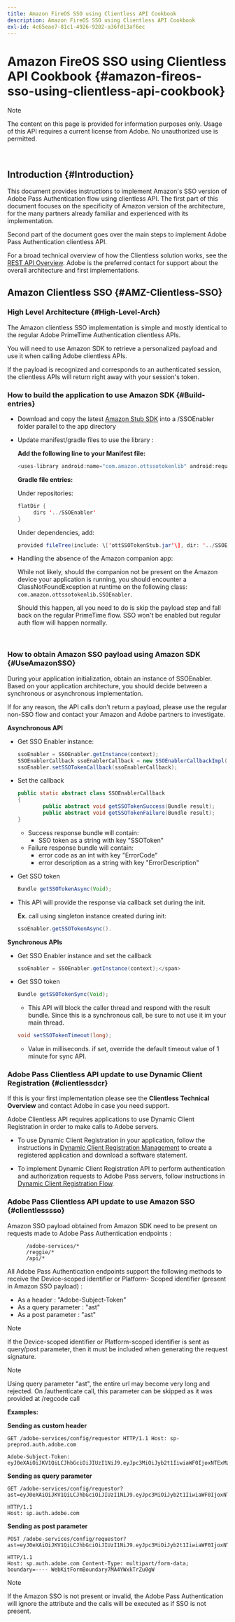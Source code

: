 ```yaml
---
title: Amazon FireOS SSO using Clientless API Cookbook
description: Amazon FireOS SSO using Clientless API Cookbook
exl-id: 4c65eae7-81c1-4926-9202-a36fd13af6ec
---
```

# Amazon FireOS SSO using Clientless API Cookbook {#amazon-fireos-sso-using-clientless-api-cookbook}

>[!NOTE]
>
>The content on this page is provided for information purposes only. Usage of this API requires a current license from Adobe. No unauthorized use is permitted.

</br>

## Introduction {#Introduction}

This document provides instructions to implement Amazon's SSO version of Adobe Pass Authentication flow using clientless API. The first part of this document focuses on the specificity of Amazon version of the architecture, for the many partners already familiar and experienced with its implementation.

Second part of the document goes over the main steps to implement Adobe Pass Authentication clientless API.

For a broad technical overview of how the Clientless solution works, see the [REST API Overview](/help/authentication/rest-api-overview.md). Adobe is the preferred contact for support about the overall architecture and first implementations.

## Amazon Clientless SSO {#AMZ-Clientless-SSO}

### High Level Architecture {#High-Level-Arch}

The Amazon clientless SSO implementation is simple and mostly identical to the regular Adobe PrimeTime Authentication clientless APIs.

You will need to use Amazon SDK to retrieve a personalized payload and use it when calling Adobe clientless APIs.

If the payload is recognized and corresponds to an authenticated session, the clientless APIs will return right away with your session's token.

### How to build the application to use Amazon SDK {#Build-entries}

* Download and copy the latest [Amazon Stub SDK](https://tve.zendesk.com/hc/en-us/article_attachments/360064368131/ottSSOTokenLib_v1.jar) into a /SSOEnabler folder parallel to the app directory
* Update manifest/gradle files to use the library :

    **Add the following line to your Manifest file:**

    ```Java
    <uses-library android:name="com.amazon.ottssotokenlib" android:required="false"/\>
    ```

    **Gradle file entries:**

    Under repositories:

    ```java
    flatDir {
         dirs '../SSOEnabler'
    }
    ```

    Under dependencies, add:
    
    ```Java
    provided fileTree(include: \['ottSSOTokenStub.jar'\], dir: '../SSOEnabler')
    ```


* Handling the absence of the Amazon companion app:

    While not likely, should the companion not be present on the Amazon device your application is running, you should encounter a ClassNotFoundException at runtime on the following class: `com.amazon.ottssotokenlib.SSOEnabler`.

    Should this happen, all you need to do is skip the payload step and fall back on the regular PrimeTime flow. SSO won't be enabled but regular auth flow will happen normally.

</br>

### How to obtain Amazon SSO payload using Amazon SDK {#UseAmazonSSO}

During your application initialization, obtain an instance of SSOEnabler. Based on your application architecture, you should decide between a synchronous or asynchronous implementation.

If for any reason, the API calls don't return a payload, please use the regular non-SSO flow and contact your Amazon and Adobe partners to investigate.

**Asynchronous API**

* Get SSO Enabler instance:

  ```Java
  ssoEnabler = SSOEnabler.getInstance(context);
  SSOEnablerCallback ssoEnablerCallback = new SSOEnablerCallbackImpl();
  ssoEnabler.setSSOTokenCallback(ssoEnablerCallback);
  ```


* Set the callback 

  ```java
  public static abstract class SSOEnablerCallback
  {
          public abstract void getSSOTokenSuccess(Bundle result);
          public abstract void getSSOTokenFailure(Bundle result);
  }
  ```

    * Success response bundle will contain:
        * SSO token as a string with key "SSOToken"
    * Failure response bundle will contain:
        * error code as an int with key "ErrorCode"
        * error description as a string with key "ErrorDescription"


* Get SSO token

  ```JAVA
  Bundle getSSOTokenAsync(Void);
  ```

* This API will provide the response via callback set during the init.

  **Ex**. call using singleton instance created during init:

  ```JAVA
  ssoEnabler.getSSOTokenAsync().
  ```


**Synchronous APIs**

* Get SSO Enabler instance and set the callback

  ```JAVA
  ssoEnabler = SSOEnabler.getInstance(context);</span>
  ```

* Get SSO token

  ```JAVA
  Bundle getSSOTokenSync(Void);
  ```

    * This API will block the caller thread and respond with the result bundle. Since this is a synchronous call, be sure to not use it im your main thread.

  ```JAVA
  void setSSOTokenTimeout(long);
  ```

    * Value in milliseconds. if set, override the default timeout value of 1 minute for sync API.


### Adobe Pass Clientless API update to use Dynamic Client Registration {#clientlessdcr}

If this is your first implementation please see the **Clientless Technical Overview** and contact Adobe in case you need support.

Adobe Clientless API requires applications to use Dynamic Client Registration in order to make calls to Adobe servers.

*   To use Dynamic Client Registration in your application, follow the instructions in [Dynamic Client Registration Management](./dcr-api/dynamic-client-registration-overview.md#dynamic-client-registration-management) to create a registered application and download a software statement.

*   To implement Dynamic Client Registration API to perform authentication and authorization requests to Adobe Pass servers, follow instructions in [Dynamic Client Registration Flow](./dcr-api/flows/dynamic-client-registration-flow.md).

### Adobe Pass Clientless API update to use Amazon SSO {#clientlesssso}

Amazon SSO payload obtained from Amazon SDK need to be present on requests made to Adobe Pass Authentication endpoints :

```
      /adobe-services/*
      /reggie/*
      /api/*
```


All Adobe Pass Authentication endpoints support the following methods to receive the Device-scoped identifier or Platform- Scoped identifier (present in Amazon SSO payload) :

* As a header : "Adobe-Subject-Token"
* As a query parameter : "ast"
* As a post parameter : "ast"


>[!NOTE]
>
>If the Device-scoped identifier or Platform-scoped identifier is sent as query/post parameter, then it must be included when generating the request signature.

>[!NOTE]
>
>Using query parameter "ast", the entire url may become very long and rejected. On /authenticate call, this parameter can be skipped as it was provided at /regcode call

**Examples:**

**Sending as custom header**

```HTTPS
GET /adobe-services/config/requestor HTTP/1.1 Host: sp-preprod.auth.adobe.com

Adobe-Subject-Token: eyJ0eXAiOiJKV1QiLCJhbGciOiJIUzI1NiJ9.eyJpc3MiOiJyb2t1IiwiaWF0IjoxNTExMzY4ODAyLCJleHAiOjE1NDI5MDQ4MDIsImF1ZCI6ImFkb2JlIiwic3ViIjoiNWZjYzMwODctYWJmZi00OGU4LWJhZTgtODQzODViZTFkMzQwIiwiZGlkIjoiY2FmZjQ1ZDAtM2NhMy00MDg3LWI2MjMtNjFkZjNhMmNlOWM4In0.JlBFhNhNCJCDXLwBjy5tt3PtPcqbMKEIGZ6sr2NA
```

**Sending as query parameter**

```HTTPS
GET /adobe-services/config/requestor?ast=eyJ0eXAiOiJKV1QiLCJhbGciOiJIUzI1NiJ9.eyJpc3MiOiJyb2t1IiwiaWF0IjoxNTExMzY4ODAyLCJleHAiOjE1NDI5MDQ4MDIsImF1ZCI6ImFkb2JlIiwic3ViIjoiNWZjYzMwODctYWJmZi00OGU4LWJhZTgtODQzODViZTFkMzQwIiwiZGlkIjoiY2FmZjQ1ZDAtM2NhMy00MDg3LWI2MjMtNjFkZjNhMmNlOWM4In0.JlBFhNhNCJCDXLwBjy5tt3PtPcqbMKEIGZ6sr2NA

HTTP/1.1
Host: sp.auth.adobe.com
```


**Sending as post parameter**


```HTTPS
POST /adobe-services/config/requestor?ast=eyJ0eXAiOiJKV1QiLCJhbGciOiJIUzI1NiJ9.eyJpc3MiOiJyb2t1IiwiaWF0IjoxNTExMzY4ODAyLCJleHAiOjE1NDI5MDQ4MDIsImF1ZCI6ImFkb2JlIiwic3ViIjoiNWZjYzMwODctYWJmZi00OGU4LWJhZTgtODQzODViZTFkMzQwIiwiZGlkIjoiY2FmZjQ1ZDAtM2NhMy00MDg3LWI2MjMtNjFkZjNhMmNlOWM4In0.Jl\_BFhN\_h\_NCJCDXLwBjy5tt3PtPcqbMKEIGZ6sr2NA

HTTP/1.1
Host: sp.auth.adobe.com Content-Type: multipart/form-data;
boundary=---- WebKitFormBoundary7MA4YWxkTrZu0gW
```

>[!NOTE]
>
>If the Amazon SSO is not present or invalid, the Adobe Pass Authentication will ignore the attribute and the calls will be executed as if SSO is not present.
